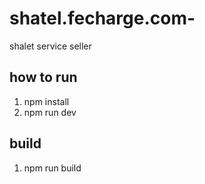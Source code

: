 # shatel.fecharge.com-
shalet service seller

## how to run
1. npm install
2. npm run dev

## build
1. npm run build